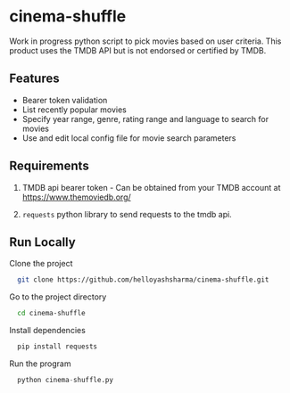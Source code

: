 # cinema-shuffle

Work in progress python script to pick movies based on user criteria. This product uses the TMDB API but is not endorsed or certified by TMDB.


## Features

- Bearer token validation
- List recently popular movies
- Specify year range, genre, rating range and language to search for movies
- Use and edit local config file for movie search parameters


## Requirements
 1. TMDB api bearer token - Can be obtained from your TMDB account at https://www.themoviedb.org/
 
 2. `requests` python library to send requests to the tmdb api.


## Run Locally

Clone the project

```bash
  git clone https://github.com/helloyashsharma/cinema-shuffle.git
```

Go to the project directory

```bash
  cd cinema-shuffle
```

Install dependencies

```python
  pip install requests
```

Run the program

```python
  python cinema-shuffle.py
```

